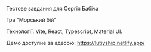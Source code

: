 Тестове завдання для Сергія Бабіча

Гра "Морський бій"

Технології: Vite, React, Typescript, Material UI.

Демо доступне за адесою: https://lutiyship.netlify.app/
